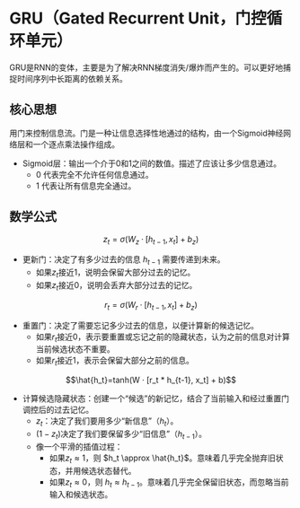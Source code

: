 # GRU（Gated Recurrent Unit，门控循环单元）

GRU是RNN的变体，主要是为了解决RNN梯度消失/爆炸而产生的。可以更好地捕捉时间序列中长距离的依赖关系。

## 核心思想

用门来控制信息流。门是一种让信息选择性地通过的结构，由一个Sigmoid神经网络层和一个逐点乘法操作组成。

- Sigmoid层：输出一个介于0和1之间的数值。描述了应该让多少信息通过。
  - 0 代表完全不允许任何信息通过。
  - 1 代表让所有信息完全通过。

## 数学公式

$$z_t=\sigma(W_z · [h_{t-1}, x_t] + b_z)$$

- 更新门：决定了有多少过去的信息 $h_{t-1}$ 需要传递到未来。
  - 如果$z_t$接近1，说明会保留大部分过去的记忆。
  - 如果$z_t$接近0，说明会丢弃大部分过去的记忆。

$$r_t=\sigma(W_r · [h_{t-1}, x_t] + b_z)$$

- 重置门：决定了需要忘记多少过去的信息，以便计算新的候选记忆。
  - 如果$r_t$接近0，表示要重置或忘记之前的隐藏状态，认为之前的信息对计算当前候选状态不重要。
  - 如果$r_t$接近1，表示会保留大部分之前的信息。

$$\hat{h_t}=tanh(W · [r_t * h_{t-1}, x_t] + b)$$

- 计算候选隐藏状态：创建一个“候选”的新记忆，结合了当前输入和经过重置门调控后的过去记忆。
  - $z_t$：决定了我们要用多少“新信息”（$h_t$）。
  - $(1 - z_t)$决定了我们要保留多少“旧信息”（$h_{t-1}$）。
  - 像一个平滑的插值过程：
    - 如果$z_t \approx 1$，则 $h_t \approx \hat{h_t}$。意味着几乎完全抛弃旧状态，并用候选状态替代。
    - 如果$z_t \approx 0$，则 $h_t \approx h_{t-1}$。意味着几乎完全保留旧状态，而忽略当前输入和候选状态。
